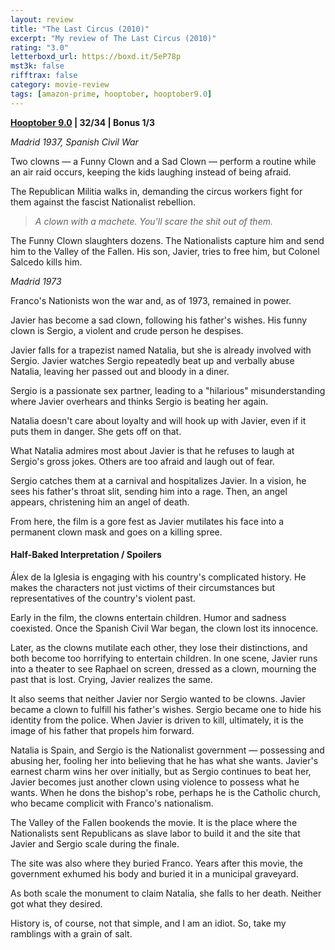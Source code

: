 ```yaml
---
layout: review
title: "The Last Circus (2010)"
excerpt: "My review of The Last Circus (2010)"
rating: "3.0"
letterboxd_url: https://boxd.it/5eP78p
mst3k: false
rifftrax: false
category: movie-review
tags: [amazon-prime, hooptober, hooptober9.0]
---
```


<b><a href="https://boxd.it/pOmcY/detail" target="_blank" rel="noopener">Hooptober 9.0</a> | 32/34 | Bonus 1/3</b>

<i>Madrid 1937, Spanish Civil War</i>

Two clowns — a Funny Clown and a Sad Clown — perform a routine while an air raid occurs, keeping the kids laughing instead of being afraid.

The Republican Militia walks in, demanding the circus workers fight for them against the fascist Nationalist rebellion.

<blockquote><i>A clown with a machete. You'll scare the shit out of them.</i></blockquote>

The Funny Clown slaughters dozens. The Nationalists capture him and send him to the Valley of the Fallen. His son, Javier, tries to free him, but Colonel Salcedo kills him.

<i>Madrid 1973</i>

Franco's Nationists won the war and, as of 1973, remained in power.

Javier has become a sad clown, following his father's wishes. His funny clown is Sergio, a violent and crude person he despises.

Javier falls for a trapezist named Natalia, but she is already involved with Sergio. Javier watches Sergio repeatedly beat up and verbally abuse Natalia, leaving her passed out and bloody in a diner.

Sergio is a passionate sex partner, leading to a "hilarious" misunderstanding where Javier overhears and thinks Sergio is beating her again.

Natalia doesn't care about loyalty and will hook up with Javier, even if it puts them in danger. She gets off on that.

What Natalia admires most about Javier is that he refuses to laugh at Sergio's gross jokes. Others are too afraid and laugh out of fear.

Sergio catches them at a carnival and hospitalizes Javier. In a vision, he sees his father's throat slit, sending him into a rage. Then, an angel appears, christening him an angel of death.

From here, the film is a gore fest as Javier mutilates his face into a permanent clown mask and goes on a killing spree.

#### Half-Baked Interpretation / Spoilers

Álex de la Iglesia is engaging with his country's complicated history. He makes the characters not just victims of their circumstances but representatives of the country's violent past.

Early in the film, the clowns entertain children. Humor and sadness coexisted. Once the Spanish Civil War began, the clown lost its innocence.

Later, as the clowns mutilate each other, they lose their distinctions, and both become too horrifying to entertain children. In one scene, Javier runs into a theater to see Raphael on screen, dressed as a clown, mourning the past that is lost. Crying, Javier realizes the same.

It also seems that neither Javier nor Sergio wanted to be clowns. Javier became a clown to fulfill his father's wishes. Sergio became one to hide his identity from the police. When Javier is driven to kill, ultimately, it is the image of his father that propels him forward.

Natalia is Spain, and Sergio is the Nationalist government — possessing and abusing her, fooling her into believing that he has what she wants. Javier's earnest charm wins her over initially, but as Sergio continues to beat her, Javier becomes just another clown using violence to possess what he wants. When he dons the bishop's robe, perhaps he is the Catholic church, who became complicit with Franco's nationalism.

The Valley of the Fallen bookends the movie. It is the place where the Nationalists sent Republicans as slave labor to build it and the site that Javier and Sergio scale during the finale.

The site was also where they buried Franco. Years after this movie, the government exhumed his body and buried it in a municipal graveyard.

As both scale the monument to claim Natalia, she falls to her death. Neither got what they desired.

History is, of course, not that simple, and I am an idiot. So, take my ramblings with a grain of salt.
